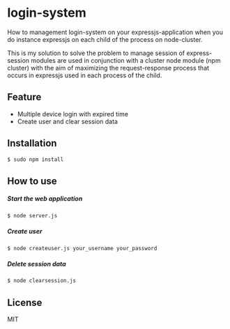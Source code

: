 # login-system
How to management login-system on your expressjs-application when you do instance expressjs on each child of the process on node-cluster.

This is my solution to solve the problem to manage session of express-session modules are used in conjunction with a cluster node module (npm cluster) with the aim of maximizing the request-response process that occurs in expressjs used in each process of the child.

## Feature
  - Multiple device login with expired time
  - Create user and clear session data

## Installation
```sh
$ sudo npm install
```
## How to use
##### Start the web application
```sh
$ node server.js
```
##### Create user
```sh
$ node createuser.js your_username your_password
```
##### Delete session data
```sh
$ node clearsession.js
```
## License
MIT